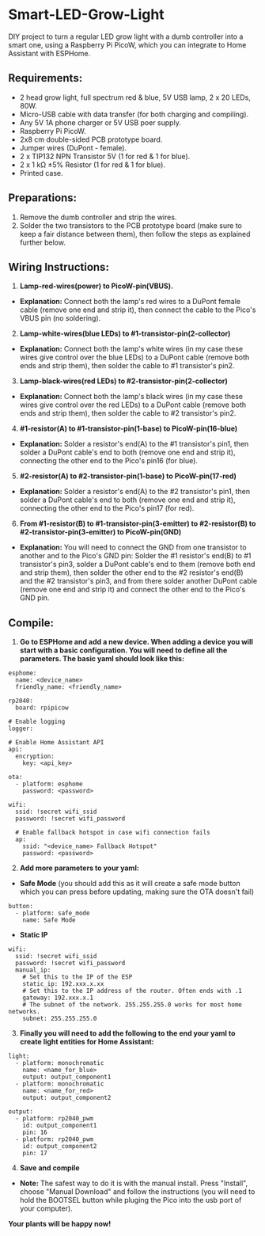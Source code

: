 # Smart-LED-Grow-Light
DIY project to turn a regular LED grow light with a dumb controller into a smart one, using a Raspberry Pi PicoW, which you can integrate to Home Assistant with ESPHome.

## Requirements:
- 2 head grow light, full spectrum red & blue, 5V USB lamp, 2 x 20 LEDs, 80W.
- Micro-USB cable with data transfer (for both charging and compiling).
- Any 5V 1A phone charger or 5V USB poer supply.
- Raspberry Pi PicoW.
- 2x8 cm double-sided PCB prototype board.
- Jumper wires (DuPont - female).
- 2 x TIP132 NPN Transistor 5V (1 for red & 1 for blue).
- 2 x 1 kΩ ±5% Resistor (1 for red & 1 for blue).
- Printed case.

## Preparations:
1. Remove the dumb controller and strip the wires.
2. Solder the two transistors to the PCB prototype board (make sure to keep a fair distance between them), then follow the steps as explained further below.

## Wiring Instructions:
1. **Lamp-red-wires(power) to PicoW-pin(VBUS).**
- **Explanation:** Connect both the lamp's red wires to a DuPont female cable (remove one end and strip it), then connect the cable to the Pico's VBUS pin (no soldering).
2. **Lamp-white-wires(blue LEDs) to #1-transistor-pin(2-collector)**
- **Explanation:** Connect both the lamp's white wires (in my case these wires give control over the blue LEDs) to a DuPont cable (remove both ends and strip them), then solder the cable to #1 transistor's pin2.
3. **Lamp-black-wires(red LEDs) to #2-transistor-pin(2-collector)**
- **Explanation:** Connect both the lamp's black wires (in my case these wires give control over the red LEDs) to a DuPont cable (remove both ends and strip them), then solder the cable to #2 transistor's pin2.
4. **#1-resistor(A) to #1-transistor-pin(1-base) to PicoW-pin(16-blue)**
- **Explanation:** Solder a resistor's end(A) to the #1 transistor's pin1, then solder a DuPont cable's end to both (remove one end and strip it), connecting the other end to the Pico's pin16 (for blue).
5. **#2-resistor(A) to #2-transistor-pin(1-base) to PicoW-pin(17-red)**
- **Explanation:** Solder a resistor's end(A) to the #2 transistor's pin1, then solder a DuPont cable's end to both (remove one end and strip it), connecting the other end to the Pico's pin17 (for red).
6. **From #1-resistor(B) to #1-transistor-pin(3-emitter) to #2-resistor(B) to #2-transistor-pin(3-emitter) to PicoW-pin(GND)**
- **Explanation:** You will need to connect the GND from one transistor to another and to the Pico's GND pin: Solder the #1 resistor's end(B) to #1 transistor's pin3, solder a DuPont cable's end to them (remove both end and strip them), then solder the other end to the #2 resistor's end(B) and the #2 transistor's pin3, and from there solder another DuPont cable (remove one end and strip it) and connect the other end to the Pico's GND pin.

## Compile:
1. **Go to ESPHome and add a new device. When adding a device you will start with a basic configuration. You will need to define all the parameters. The basic yaml should look like this:**
```
esphome:
  name: <device_name>
  friendly_name: <friendly_name>

rp2040:
  board: rpipicow

# Enable logging
logger:

# Enable Home Assistant API
api:
  encryption:
    key: <api_key>

ota:
  - platform: esphome
    password: <password>

wifi:
  ssid: !secret wifi_ssid
  password: !secret wifi_password

  # Enable fallback hotspot in case wifi connection fails
  ap:
    ssid: "<device_name> Fallback Hotspot"
    password: <password>
```
2. **Add more parameters to your yaml:**
- **Safe Mode** (you should add this as it will create a safe mode button which you can press before updating, making sure the OTA doesn't fail)
```
button:
  - platform: safe_mode
    name: Safe Mode
```
- **Static IP**
```
wifi:
  ssid: !secret wifi_ssid
  password: !secret wifi_password
  manual_ip:
    # Set this to the IP of the ESP
    static_ip: 192.xxx.x.xx
    # Set this to the IP address of the router. Often ends with .1
    gateway: 192.xxx.x.1
    # The subnet of the network. 255.255.255.0 works for most home networks.
    subnet: 255.255.255.0
```
3. **Finally you will need to add the following to the end your yaml to create light entities for Home Assistant:**
```
light:
  - platform: monochromatic
    name: <name_for_blue>
    output: output_component1
  - platform: monochromatic
    name: <name_for_red>
    output: output_component2

output:
  - platform: rp2040_pwm
    id: output_component1
    pin: 16
  - platform: rp2040_pwm
    id: output_component2
    pin: 17
```
4. **Save and compile**
- **Note:** The safest way to do it is with the manual install. Press "Install", choose "Manual Download" and follow the instructions (you will need to hold the BOOTSEL button while pluging the Pico into the usb port of your computer).
  
**Your plants will be happy now!**

